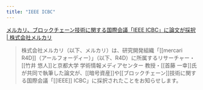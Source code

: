 ```yaml
---
title: "IEEE ICBC"
---
```


[メルカリ、ブロックチェーン技術に関する国際会議「IEEE ICBC」に論文が採択 | 株式会社メルカリ](https://about.mercari.com/press/news/articles/20240524_ieeeicbc/)
> 株式会社メルカリ（以下、メルカリ）は、研究開発組織「[[mercari R4D]]（アールフォーディー）」（以下、R4D）に所属するリサーチャー・[[竹井 悠人]]と京都大学 学術情報メディアセンター 教授・[[首藤 一幸]]氏が共同で執筆した論文が、[[暗号資産]]や[[ブロックチェーン]]技術に関する国際会議「[[IEEE]] ICBC」に採択されたことをお知らせします。
